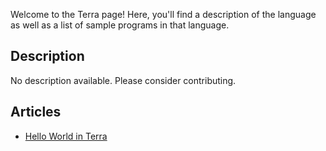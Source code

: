 Welcome to the Terra page! Here, you'll find a description of the language as well as a list of sample programs in that language.

## Description

No description available. Please consider contributing.

## Articles

- [Hello World in Terra](https://sampleprograms.io/projects/hello-world/terra)